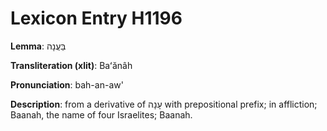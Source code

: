 # Lexicon Entry H1196

**Lemma**: בַּעֲנָה

**Transliteration (xlit)**: Baʻănâh

**Pronunciation**: bah-an-aw'

**Description**:
from a derivative of עָנָה with prepositional prefix; in affliction; Baanah, the name of four Israelites; Baanah.
